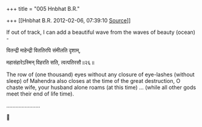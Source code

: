 +++
title = "005 Hnbhat B.R."

+++
[[Hnbhat B.R.	2012-02-06, 07:39:10 [Source](https://groups.google.com/g/samskrita/c/bFbDjF3pOdU)]]



If out of track, I can add a beautiful wave from the waves of beauty (ocean) -

  

वितन्द्री माहेन्द्री विततिरपि संमीलति दृशाम्,

महासंहारेऽस्मिन् विहरति सति, त्वत्पतिरसौ॥२६॥  

  

The row of (one thousand) eyes without any closure of eye-lashes (without sleep) of Mahendra also closes at the time of the great destruction, O chaste wife, your husband alone roams (at this time) ... (while all other gods meet their end of life time).

  

......................



